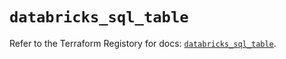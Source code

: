 # `databricks_sql_table`

Refer to the Terraform Registory for docs: [`databricks_sql_table`](https://registry.terraform.io/providers/databricks/databricks/1.20.0/docs/resources/sql_table).
